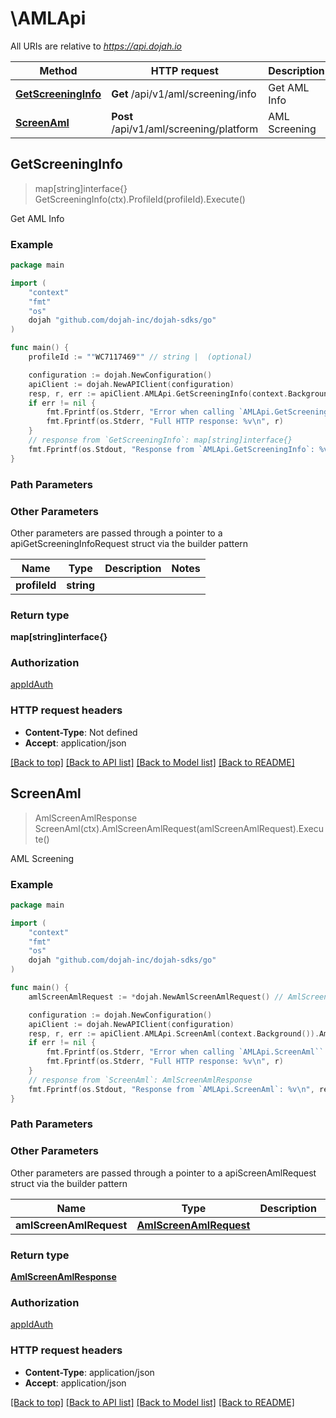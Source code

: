 # \AMLApi

All URIs are relative to *https://api.dojah.io*

Method | HTTP request | Description
------------- | ------------- | -------------
[**GetScreeningInfo**](AMLApi.md#GetScreeningInfo) | **Get** /api/v1/aml/screening/info | Get AML Info
[**ScreenAml**](AMLApi.md#ScreenAml) | **Post** /api/v1/aml/screening/platform | AML Screening



## GetScreeningInfo

> map[string]interface{} GetScreeningInfo(ctx).ProfileId(profileId).Execute()

Get AML Info

### Example

```go
package main

import (
    "context"
    "fmt"
    "os"
    dojah "github.com/dojah-inc/dojah-sdks/go"
)

func main() {
    profileId := ""WC7117469"" // string |  (optional)

    configuration := dojah.NewConfiguration()
    apiClient := dojah.NewAPIClient(configuration)
    resp, r, err := apiClient.AMLApi.GetScreeningInfo(context.Background()).ProfileId(profileId).Execute()
    if err != nil {
        fmt.Fprintf(os.Stderr, "Error when calling `AMLApi.GetScreeningInfo``: %v\n", err)
        fmt.Fprintf(os.Stderr, "Full HTTP response: %v\n", r)
    }
    // response from `GetScreeningInfo`: map[string]interface{}
    fmt.Fprintf(os.Stdout, "Response from `AMLApi.GetScreeningInfo`: %v\n", resp)
}
```

### Path Parameters



### Other Parameters

Other parameters are passed through a pointer to a apiGetScreeningInfoRequest struct via the builder pattern


Name | Type | Description  | Notes
------------- | ------------- | ------------- | -------------
 **profileId** | **string** |  | 

### Return type

**map[string]interface{}**

### Authorization

[appIdAuth](../README.md#appIdAuth)

### HTTP request headers

- **Content-Type**: Not defined
- **Accept**: application/json

[[Back to top]](#) [[Back to API list]](../README.md#documentation-for-api-endpoints)
[[Back to Model list]](../README.md#documentation-for-models)
[[Back to README]](../README.md)


## ScreenAml

> AmlScreenAmlResponse ScreenAml(ctx).AmlScreenAmlRequest(amlScreenAmlRequest).Execute()

AML Screening

### Example

```go
package main

import (
    "context"
    "fmt"
    "os"
    dojah "github.com/dojah-inc/dojah-sdks/go"
)

func main() {
    amlScreenAmlRequest := *dojah.NewAmlScreenAmlRequest() // AmlScreenAmlRequest | 

    configuration := dojah.NewConfiguration()
    apiClient := dojah.NewAPIClient(configuration)
    resp, r, err := apiClient.AMLApi.ScreenAml(context.Background()).AmlScreenAmlRequest(amlScreenAmlRequest).Execute()
    if err != nil {
        fmt.Fprintf(os.Stderr, "Error when calling `AMLApi.ScreenAml``: %v\n", err)
        fmt.Fprintf(os.Stderr, "Full HTTP response: %v\n", r)
    }
    // response from `ScreenAml`: AmlScreenAmlResponse
    fmt.Fprintf(os.Stdout, "Response from `AMLApi.ScreenAml`: %v\n", resp)
}
```

### Path Parameters



### Other Parameters

Other parameters are passed through a pointer to a apiScreenAmlRequest struct via the builder pattern


Name | Type | Description  | Notes
------------- | ------------- | ------------- | -------------
 **amlScreenAmlRequest** | [**AmlScreenAmlRequest**](AmlScreenAmlRequest.md) |  | 

### Return type

[**AmlScreenAmlResponse**](AmlScreenAmlResponse.md)

### Authorization

[appIdAuth](../README.md#appIdAuth)

### HTTP request headers

- **Content-Type**: application/json
- **Accept**: application/json

[[Back to top]](#) [[Back to API list]](../README.md#documentation-for-api-endpoints)
[[Back to Model list]](../README.md#documentation-for-models)
[[Back to README]](../README.md)

